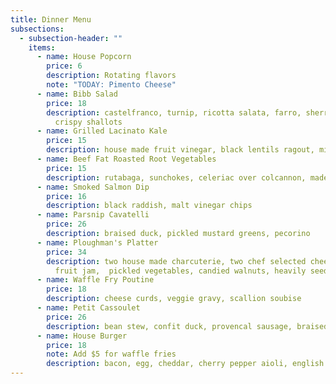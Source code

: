 ```yaml
---
title: Dinner Menu
subsections:
  - subsection-header: ""
    items:
      - name: House Popcorn
        price: 6
        description: Rotating flavors
        note: "TODAY: Pimento Cheese"
      - name: Bibb Salad
        price: 18
        description: castelfranco, turnip, ricotta salata, farro, sherry vinaigrette,
          crispy shallots
      - name: Grilled Lacinato Kale
        price: 15
        description: house made fruit vinegar, black lentils ragout, miso butter bread
      - name: Beef Fat Roasted Root Vegetables
        price: 15
        description: rutabaga, sunchokes, celeriac over colcannon, madeira pan sauce
      - name: Smoked Salmon Dip
        price: 16
        description: black raddish, malt vinegar chips
      - name: Parsnip Cavatelli
        price: 26
        description: braised duck, pickled mustard greens, pecorino
      - name: Ploughman's Platter
        price: 34
        description: two house made charcuterie, two chef selected cheeses, seasonal
          fruit jam,  pickled vegetables, candied walnuts, heavily seeded rye
      - name: Waffle Fry Poutine
        price: 18
        description: cheese curds, veggie gravy, scallion soubise
      - name: Petit Cassoulet
        price: 26
        description: bean stew, confit duck, provencal sausage, braised pork
      - name: House Burger
        price: 18
        note: Add $5 for waffle fries
        description: bacon, egg, cheddar, cherry pepper aioli, english muffin
---
```

